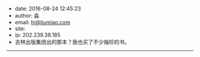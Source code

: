 - date: 2016-08-24 12:45:23
- author: 淼
- email: hi@liumiao.com
- site: 
- ip: 202.239.38.185
- 吉林出版集团出的那本？我也买了不少袖珍的书。
- - - - - - - - - - - - - - - -
